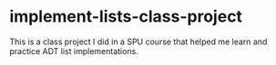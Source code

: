 # implement-lists-class-project
This is a class project I did in a SPU course that helped me learn and practice ADT list implementations.
